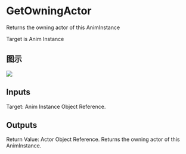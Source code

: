 # GetOwningActor

Returns the owning actor of this AnimInstance

Target is Anim Instance

## 图示

![]($-20221218-17495603.png)

## Inputs

Target: Anim Instance Object Reference.  

## Outputs

Return Value: Actor Object Reference. Returns the owning actor of this AnimInstance.


